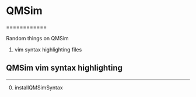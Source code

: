 # QMSim
============

Random things on QMSim

1) vim syntax highlighting files

## QMSim vim syntax highlighting
-------------

0. installQMSimSyntax



